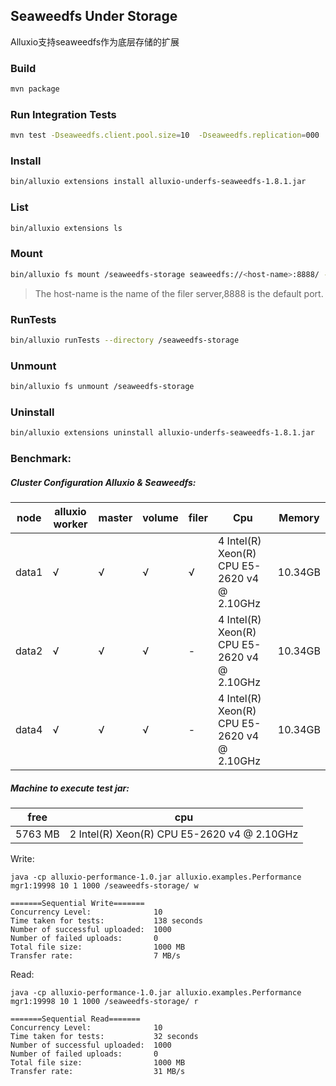 ## Seaweedfs Under Storage

Alluxio支持seaweedfs作为底层存储的扩展

### Build

```bash
mvn package
```

### Run Integration Tests

```bash
mvn test -Dseaweedfs.client.pool.size=10  -Dseaweedfs.replication=000
```
### Install

```bash
bin/alluxio extensions install alluxio-underfs-seaweedfs-1.8.1.jar
```

### List

```bash
bin/alluxio extensions ls
```

### Mount

```bash
bin/alluxio fs mount /seaweedfs-storage seaweedfs://<host-name>:8888/ --option seaweedfs.replication=000 --option seaweedfs.client.pool.size=10
```
> The host-name is the name of the filer server,8888 is the default port.

### RunTests

```bash
bin/alluxio runTests --directory /seaweedfs-storage
```

### Unmount

```bash
bin/alluxio fs unmount /seaweedfs-storage
```

### Uninstall

```bash
bin/alluxio extensions uninstall alluxio-underfs-seaweedfs-1.8.1.jar
```
### Benchmark:

##### Cluster Configuration Alluxio & Seaweedfs:
node | alluxio worker| master | volume | filer | Cpu | Memory
---|---|---|---|---|---|---
data1| √| √ | √ | √ | 4 Intel(R) Xeon(R) CPU E5-2620 v4 @ 2.10GHz |10.34GB
data2| √| √ | √ | - | 4 Intel(R) Xeon(R) CPU E5-2620 v4 @ 2.10GHz |10.34GB
data4| √| √ | √ | - | 4 Intel(R) Xeon(R) CPU E5-2620 v4 @ 2.10GHz |10.34GB

##### Machine to execute test jar:

free | cpu
---|---
5763 MB |  2 Intel(R) Xeon(R) CPU E5-2620 v4 @ 2.10GHz

Write:

    java -cp alluxio-performance-1.0.jar alluxio.examples.Performance mgr1:19998 10 1 1000 /seaweedfs-storage/ w

    =======Sequential Write=======
    Concurrency Level:              10
    Time taken for tests:           138 seconds
    Number of successful uploaded:  1000
    Number of failed uploads:       0
    Total file size:                1000 MB
    Transfer rate:                  7 MB/s

Read:

    java -cp alluxio-performance-1.0.jar alluxio.examples.Performance mgr1:19998 10 1 1000 /seaweedfs-storage/ r

    =======Sequential Read=======
    Concurrency Level:              10
    Time taken for tests:           32 seconds
    Number of successful uploaded:  1000
    Number of failed uploads:       0
    Total file size:                1000 MB
    Transfer rate:                  31 MB/s